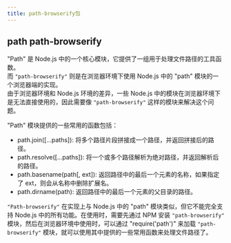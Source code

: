 ```yaml
---
title: path-browserify包
---
```


## path path-browserify

"Path" 是 Node.js 中的一个核心模块，它提供了一组用于处理文件路径的工具函数。  
而 `"path-browserify"` 则是在浏览器环境下使用 Node.js 中的 "path" 模块的一个浏览器端的实现。  
由于浏览器环境和 Node.js 环境的差异，一些 Node.js 中的模块在浏览器环境下是无法直接使用的，因此需要像 `"path-browserify"` 这样的模块来解决这个问题。

"Path" 模块提供的一些常用的函数包括：

- path.join([...paths]): 将多个路径片段拼接成一个路径，并返回拼接后的路径。
- path.resolve([...paths]): 将一个或多个路径解析为绝对路径，并返回解析后的路径。
- path.basename(path[, ext]): 返回路径中的最后一个元素的名称，如果指定了 ext，则会从名称中删除扩展名。
- path.dirname(path): 返回路径中的最后一个元素的父目录的路径。

`"Path-browserify"` 在实现上与 Node.js 中的 "path" 模块类似，但它不能完全支持 Node.js 中的所有功能。在使用时，需要先通过 NPM 安装 `"path-browserify"` 模块，然后在浏览器环境中使用时，可以通过 "require('path')" 来加载 `"path-browserify"` 模块，就可以使用其中提供的一些常用函数来处理文件路径了。
